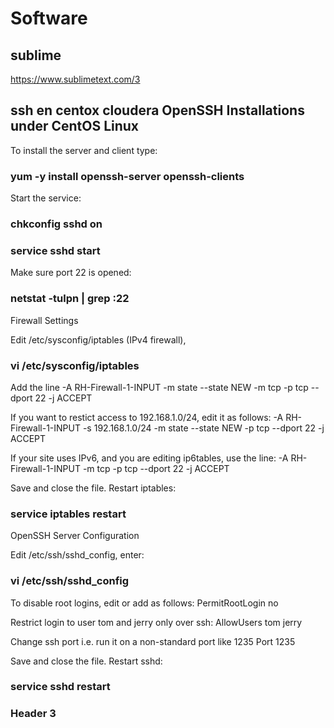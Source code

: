 # Software
## sublime
https://www.sublimetext.com/3
## ssh en centox cloudera OpenSSH Installations under CentOS Linux


To install the server and client type:
### yum -y install openssh-server openssh-clients

Start the service:
### chkconfig sshd on
### service sshd start

Make sure port 22 is opened:
### netstat -tulpn | grep :22
Firewall Settings

Edit /etc/sysconfig/iptables (IPv4 firewall),
### vi /etc/sysconfig/iptables

Add the line
-A RH-Firewall-1-INPUT -m state --state NEW -m tcp -p tcp --dport 22 -j ACCEPT

If you want to restict access to 192.168.1.0/24, edit it as follows:
-A RH-Firewall-1-INPUT -s 192.168.1.0/24 -m state --state NEW -p tcp --dport 22 -j ACCEPT

If your site uses IPv6, and you are editing ip6tables, use the line:
-A RH-Firewall-1-INPUT -m tcp -p tcp --dport 22 -j ACCEPT

Save and close the file. Restart iptables:
### service iptables restart
OpenSSH Server Configuration

Edit /etc/ssh/sshd_config, enter:
### vi /etc/ssh/sshd_config

To disable root logins, edit or add as follows:
PermitRootLogin no

Restrict login to user tom and jerry only over ssh:
AllowUsers tom jerry

Change ssh port i.e. run it on a non-standard port like 1235
Port 1235

Save and close the file. Restart sshd:
### service sshd restart

### Header 3


